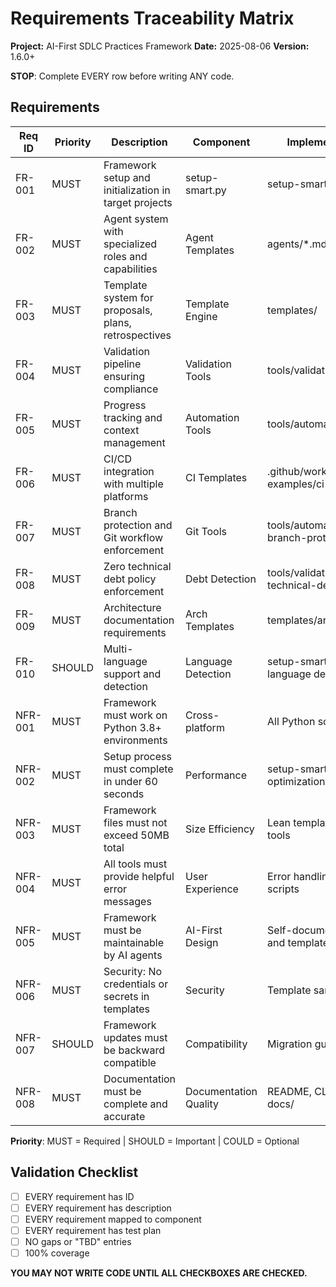 # Requirements Traceability Matrix

**Project:** AI-First SDLC Practices Framework
**Date:** 2025-08-06
**Version:** 1.6.0+

**STOP**: Complete EVERY row before writing ANY code.

## Requirements

| Req ID | Priority | Description | Component | Implementation | Tests | Done |
|--------|----------|-------------|-----------|----------------|-------|------|
| FR-001 | MUST | Framework setup and initialization in target projects | setup-smart.py | setup-smart.py | test-installation.py | ✅ |
| FR-002 | MUST | Agent system with specialized roles and capabilities | Agent Templates | agents/*.md | test-*-agents.sh | ✅ |
| FR-003 | MUST | Template system for proposals, plans, retrospectives | Template Engine | templates/ | tools/validation/ | ✅ |
| FR-004 | MUST | Validation pipeline ensuring compliance | Validation Tools | tools/validation/ | CI workflows | ✅ |
| FR-005 | MUST | Progress tracking and context management | Automation Tools | tools/automation/ | Manual verification | ✅ |
| FR-006 | MUST | CI/CD integration with multiple platforms | CI Templates | .github/workflows/, examples/ci-cd/ | test-ci-examples.yml | ✅ |
| FR-007 | MUST | Branch protection and Git workflow enforcement | Git Tools | tools/automation/setup-branch-protection*.py | Manual testing | ✅ |
| FR-008 | MUST | Zero technical debt policy enforcement | Debt Detection | tools/validation/check-technical-debt.py | Validation tests | ✅ |
| FR-009 | MUST | Architecture documentation requirements | Arch Templates | templates/architecture/ | validate-architecture.py | 🔄 |
| FR-010 | SHOULD | Multi-language support and detection | Language Detection | setup-smart.py language detection | Test scenarios | ✅ |
| NFR-001 | MUST | Framework must work on Python 3.8+ environments | Cross-platform | All Python scripts | CI matrix testing | ✅ |
| NFR-002 | MUST | Setup process must complete in under 60 seconds | Performance | setup-smart.py optimization | Benchmark tests | ✅ |
| NFR-003 | MUST | Framework files must not exceed 50MB total | Size Efficiency | Lean templates and tools | Size monitoring | ✅ |
| NFR-004 | MUST | All tools must provide helpful error messages | User Experience | Error handling in all scripts | Error scenario testing | ✅ |
| NFR-005 | MUST | Framework must be maintainable by AI agents | AI-First Design | Self-documenting code and templates | Agent testing scenarios | ✅ |
| NFR-006 | MUST | Security: No credentials or secrets in templates | Security | Template sanitization | Security scanning | ✅ |
| NFR-007 | SHOULD | Framework updates must be backward compatible | Compatibility | Migration guides | Version testing | ✅ |
| NFR-008 | MUST | Documentation must be complete and accurate | Documentation Quality | README, CLAUDE.md, docs/ | Documentation validation | ✅ |

**Priority**: MUST = Required | SHOULD = Important | COULD = Optional

## Validation Checklist
- [ ] EVERY requirement has ID
- [ ] EVERY requirement has description
- [ ] EVERY requirement mapped to component
- [ ] EVERY requirement has test plan
- [ ] NO gaps or "TBD" entries
- [ ] 100% coverage

**YOU MAY NOT WRITE CODE UNTIL ALL CHECKBOXES ARE CHECKED.**